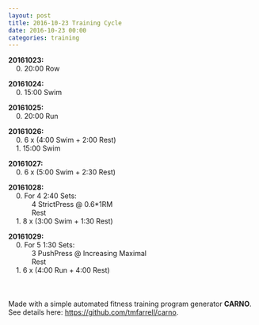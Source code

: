 ```yaml
---
layout: post
title: 2016-10-23 Training Cycle
date: 2016-10-23 00:00
categories: training
---
```


**20161023:**  
&nbsp;&nbsp;&nbsp;&nbsp;0. 20:00 Row  

**20161024:**  
&nbsp;&nbsp;&nbsp;&nbsp;0. 15:00 Swim  

**20161025:**  
&nbsp;&nbsp;&nbsp;&nbsp;0. 20:00 Run  

**20161026:**  
&nbsp;&nbsp;&nbsp;&nbsp;0. 6 x (4:00 Swim + 2:00 Rest)  
&nbsp;&nbsp;&nbsp;&nbsp;1. 15:00 Swim  

**20161027:**  
&nbsp;&nbsp;&nbsp;&nbsp;0. 6 x (5:00 Swim + 2:30 Rest)  

**20161028:**  
&nbsp;&nbsp;&nbsp;&nbsp;0. For 4 2:40 Sets:  
&nbsp;&nbsp;&nbsp;&nbsp;&nbsp;&nbsp;&nbsp;&nbsp;&nbsp;&nbsp;&nbsp;&nbsp;4 StrictPress @ 0.6\*1RM  
&nbsp;&nbsp;&nbsp;&nbsp;&nbsp;&nbsp;&nbsp;&nbsp;&nbsp;&nbsp;&nbsp;&nbsp;Rest  
&nbsp;&nbsp;&nbsp;&nbsp;1. 8 x (3:00 Swim + 1:30 Rest)  

**20161029:**  
&nbsp;&nbsp;&nbsp;&nbsp;0. For 5 1:30 Sets:  
&nbsp;&nbsp;&nbsp;&nbsp;&nbsp;&nbsp;&nbsp;&nbsp;&nbsp;&nbsp;&nbsp;&nbsp;3 PushPress @ Increasing Maximal  
&nbsp;&nbsp;&nbsp;&nbsp;&nbsp;&nbsp;&nbsp;&nbsp;&nbsp;&nbsp;&nbsp;&nbsp;Rest  
&nbsp;&nbsp;&nbsp;&nbsp;1. 6 x (4:00 Run + 4:00 Rest)  
<br>
<br>
<br>
  Made with a simple automated fitness training program generator **CARNO**. See details here:
 <a href='https://github.com/tmfarrell/carno'>https://github.com/tmfarrell/carno</a>.